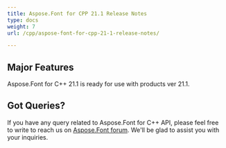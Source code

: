```yaml
---
title: Aspose.Font for CPP 21.1 Release Notes
type: docs
weight: 7
url: /cpp/aspose-font-for-cpp-21-1-release-notes/

---
```

## Major Features

Aspose.Font for  C++ 21.1 is ready for use with products ver 21.1.

## Got Queries?
If you have any query related to Aspose.Font for C++ API, please feel free to write to reach us on [Aspose.Font forum](https://forum.aspose.com/c/font/). We'll be glad to assist you with your inquiries.
